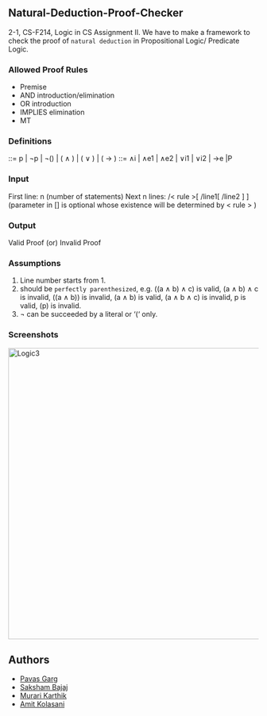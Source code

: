 
## Natural-Deduction-Proof-Checker
2-1, CS-F214, Logic in CS Assignment II. We have to make
 a framework to check the
proof of ```natural deduction``` in Propositional Logic/ Predicate Logic.

### Allowed Proof Rules
- Premise
- AND introduction/elimination
- OR introduction
- IMPLIES elimination
- MT

### Definitions
<statement> ::= p | ¬p | ¬(<statement>) | (<statement> ∧ <statement>) | (<statement> ∨ <statement>) |
(<statement> → <statement>)
<rule> ::= ∧i | ∧e1 | ∧e2 | ∨i1 | ∨i2 | →e |P

### Input
First line:
n (number of statements)
Next n lines:
<statement>/< rule >[ /line1[ /line2 ] ] (parameter in [] is optional whose existence will be determined
by < rule > )

### Output
Valid Proof (or) Invalid Proof

### Assumptions
1. Line number starts from 1.
2. <statement> should be ```perfectly parenthesized```, e.g. ((a ∧ b) ∧ c) is valid, (a ∧ b) ∧ c is invalid, ((a ∧
b)) is invalid, (a ∧ b) is valid, (a ∧ b ∧ c) is invalid, p is valid, (p) is invalid.
3. ¬ can be succeeded by a literal or ‘(‘ only.

### Screenshots

<img width="587" alt="Logic3" src="https://user-images.githubusercontent.com/97559428/205480778-e44665ea-8cca-42e9-85a5-fa3e5fa71888.png">

## Authors

- [Pavas Garg](https://www.github.com/pavas23)
- [Saksham Bajaj](https://github.com/SakshamBajaj18)
- [Murari Karthik](https://github.com/Murari-Karthik)
- [Amit Kolasani](https://github.com/AmitKolasani)
